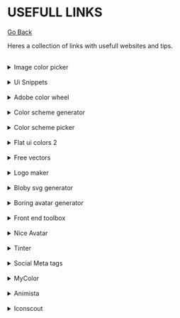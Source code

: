 # USEFULL LINKS

[Go Back](README.md)

Heres a collection of links with usefull websites and tips.

<br>
<details>
    <summary>Image color picker</summary>
    <br>
        <a href="https://imagecolorpicker.com/pt-pt" >
            <img src="images/button.png" />
        </a>
    <br><br>
    <img src="images/image-color-picker.png"/>
</details>

<br>
<details>
    <summary>Ui Snippets</summary>
    <br>
        <a href="https://ui-snippets.dev/" >
            <img src="images/button.png" />
        </a>
    <br><br>
    <img src="images/ui-snippets.png" />
</details>

<br>
<details>
    <summary>Adobe color wheel</summary>
    <br>
        <a href="https://color.adobe.com/pt/create/color-wheel" >
            <img src="images/button.png" />
        </a>
    <br><br>
    <img src="images/adobe-color-picker.png" />
</details>

<br>
<details>
    <summary>Color scheme generator</summary>
    <br>
        <a href="https://coolors.co/" >
            <img src="images/button.png" />
        </a>
    <br><br>
    <img src="images/scheme-generator.png" />
</details>

<br>
<details>
    <summary>Color scheme picker</summary>
    <br>
        <a href="https://www.schemecolor.com/" >
            <img src="images/button.png" />
        </a>
    <br><br>
    <img src="images/color-scheme-picker.png" />
</details>

<br>
<details>
    <summary>Flat ui colors 2</summary>
    <br>
        <a href="https://flatuicolors.com/" >
            <img src="images/button.png" />
        </a>
    <br><br>
    <img src="images/flatuicolors.png" />
</details>

<br>
<details>
    <summary>Free vectors</summary>
    <br>
        <a href="https://www.flaticon.com/" >
            <img src="images/button.png" />
        </a>
    <br><br>
    <img src="images/flaticon.png" />
</details>

<br>
<details>
    <summary>Logo maker</summary>
    <br>
        <a href="https://logomakr.com/" >
            <img src="images/button.png" />
        </a>
    <br><br>
    <img src="images/logomakr.png" />
</details>

<br>
<details>
    <summary>Bloby svg generator</summary>
    <br>
        <a href="https://bloby.co/" >
            <img src="images/button.png" />
        </a>
    <br><br>
    <img src="images/blobysvg.png" />
</details>

<br>
<details>
    <summary>Boring avatar generator</summary>
    <br>
        <a href="https://boringavatars.com/" >
            <img src="images/button.png" />
        </a>
    <br><br>
    <img src="images/boringavatars.png" />
</details>

<br>
<details>
    <summary>Front end toolbox</summary>
    <br>
        <a href="https://www.akshay.rocks/resources" >
            <img src="images/button.png" />
        </a>
    <br><br>
    <img src="images/skshay.png" />
</details>

<br>
<details>
    <summary>Nice Avatar</summary>
    <br>
        <a href="https://nice-avatar.chilllab.io/?ref=producthunt" >
            <img src="images/button.png" />
        </a>
    <br><br>
    <img src="images/niceavatar.png" />
</details>

<br>
<details>
    <summary>Tinter</summary>
    <br>
        <a href="https://tinter.uxie.io/" >
            <img src="images/button.png" />
        </a>
    <br><br>
    <img src="images/tinter.png" />
</details>

<br>
<details>
    <summary>Social Meta tags</summary>
    <br>
        <a href="https://shashiirk.github.io/social-tags/" >
            <img src="images/button.png" />
        </a>
    <br><br>
    <img src="images/social_tags.png" />
</details>

<br>
<details>
    <summary>MyColor</summary>
    <br>
        <a href="https://mycolor.space/" >
            <img src="images/button.png" />
        </a>
    <br><br>
    <img src="images/mycolor.png" />
</details>

<br>
<details>
    <summary>Animista</summary>
    <br>
        <a href="https://animista.net/" >
            <img src="images/button.png" />
        </a>
    <br><br>
    <img src="images/animista.png" />
</details>

<br>
<details>
    <summary>Iconscout</summary>
    <br>
        <a href="https://iconscout.com/" >
            <img src="images/button.png" />
        </a>
    <br><br>
    <img src="images/iconscout.png" />
</details>
